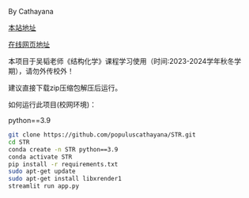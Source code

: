 <!--
 * @Author: cathayana populuscathayana@gmail.com
 * @Date: 2024-01-17 14:37:39
 * @LastEditors: cathayana populuscathayana@gmail.com
 * @LastEditTime: 2024-01-29 13:20:15
 * @FilePath: /website_structure/STR/README.md
 * @Description: 
 * 
 * Copyright (c) 2024 by Cathayana, All Rights Reserved. 
-->
By Cathayana

[本站地址](https://github.com/populuscathayana/STR)

[在线网页地址](http://118.31.6.200:8502/)

本项目于吴韬老师《结构化学》课程学习使用（时间:2023-2024学年秋冬学期），请勿外传校外！

建议直接下载zip压缩包解压后运行。

如何运行此项目(校网环境)：

python==3.9
```bash
git clone https://github.com/populuscathayana/STR.git
cd STR
conda create -n STR python==3.9
conda activate STR
pip install -r requirements.txt
sudo apt-get update
sudo apt-get install libxrender1
streamlit run app.py
```

